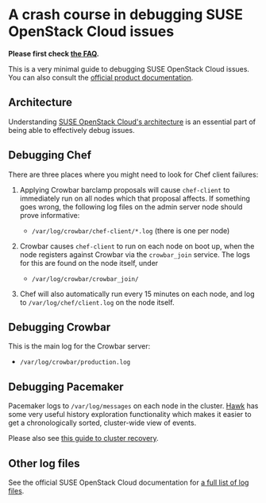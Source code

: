 # A crash course in debugging SUSE OpenStack Cloud issues

**Please first check [the FAQ](FAQ.md).**

This is a very minimal guide to debugging SUSE OpenStack Cloud issues.
You can also consult the
[official product documentation](https://www.suse.com/documentation/suse-cloud-5/book_cloud_deploy/data/cha_depl_trouble.html).

## Architecture

Understanding
[SUSE OpenStack Cloud's architecture](https://www.suse.com/documentation/suse-cloud-5/book_cloud_deploy/data/cha_depl_arch.html)
is an essential part of being able to effectively debug issues.

## Debugging Chef

There are three places where you might need to look for Chef
client failures:

1.  Applying Crowbar barclamp proposals will cause `chef-client` to
    immediately run on all nodes which that proposal affects.
    If something goes wrong, the following log files on the admin
    server node should prove informative:

    *   `/var/log/crowbar/chef-client/*.log` (there is one per node)

2.  Crowbar causes `chef-client` to run on each node on boot up, when
    the node registers against Crowbar via the `crowbar_join` service.
    The logs for this are found on the node itself, under

    *   `/var/log/crowbar/crowbar_join/`

3.  Chef will also automatically run every 15 minutes on each node,
    and log to `/var/log/chef/client.log` on the node itself.

## Debugging Crowbar

This is the main log for the Crowbar server:

*   `/var/log/crowbar/production.log`

## Debugging Pacemaker

Pacemaker logs to `/var/log/messages` on each node in the cluster.
[Hawk](../demos/HA/README.md#hawk-web-ui) has some very useful history
exploration functionality which makes it easier to get a
chronologically sorted, cluster-wide view of events.

Please also see [this guide to cluster recovery](../demos/HA/cluster-recovery.md).

## Other log files

See the official SUSE OpenStack Cloud documentation for
[a full list of log files](https://www.suse.com/documentation/suse-cloud-5/book_cloud_deploy/data/cha_deploy_logs.html).

